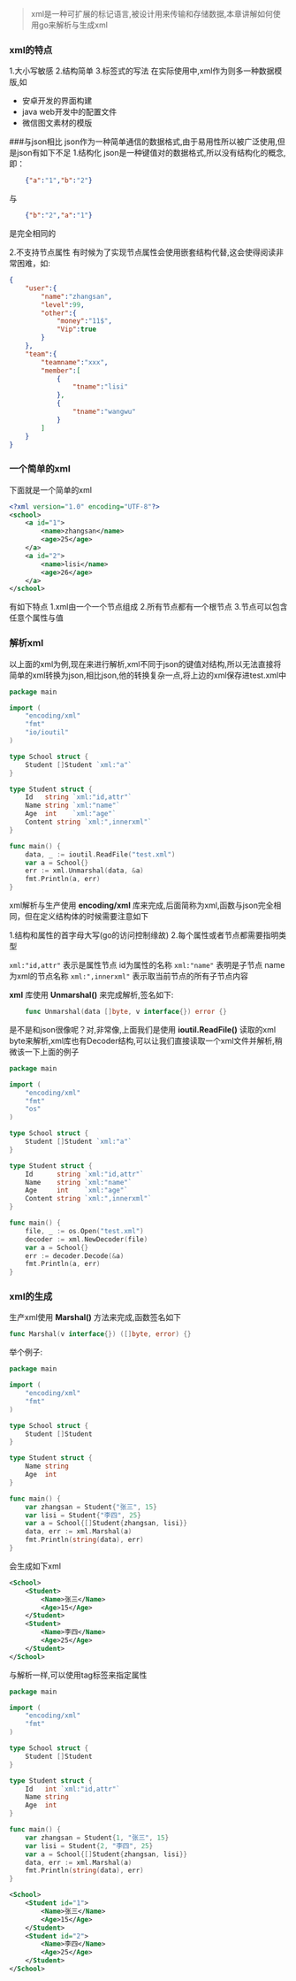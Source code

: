 >xml是一种可扩展的标记语言,被设计用来传输和存储数据,本章讲解如何使用go来解析与生成xml

### xml的特点

1.大小写敏感
2.结构简单
3.标签式的写法
在实际使用中,xml作为则多一种数据模版,如
- 安卓开发的界面构建
- java web开发中的配置文件
- 微信图文素材的模版

###与json相比
json作为一种简单通信的数据格式,由于易用性所以被广泛使用,但是json有如下不足
1.结构化 json是一种键值对的数据格式,所以没有结构化的概念,即：

```json
	{"a":"1","b":"2"}
```
与

```json
	{"b":"2","a":"1"}
```
是完全相同的

2.不支持节点属性 有时候为了实现节点属性会使用嵌套结构代替,这会使得阅读非常困难，如:

```json
{
	"user":{
		"name":"zhangsan",
		"level":99,
		"other":{
			"money":"11$",
			"Vip":true
		}
	},
	"team":{
		"teamname":"xxx",
		"member":[
			{
				"tname":"lisi"
			},
			{
				"tname":"wangwu"
			}
		]
	}
}
```

### 一个简单的xml

下面就是一个简单的xml

```xml
<?xml version="1.0" encoding="UTF-8"?>
<school>
	<a id="1">
		<name>zhangsan</name>
		<age>25</age>
	</a>
	<a id="2">
		<name>lisi</name>
		<age>26</age>
	</a>
</school>
```

有如下特点
1.xml由一个一个节点组成
2.所有节点都有一个根节点
3.节点可以包含任意个属性与值

### 解析xml

以上面的xml为例,现在来进行解析,xml不同于json的键值对结构,所以无法直接将简单的xml转换为json,相比json,他的转换复杂一点,将上边的xml保存进test.xml中

```go
package main

import (
	"encoding/xml"
	"fmt"
	"io/ioutil"
)

type School struct {
	Student []Student `xml:"a"`
}

type Student struct {
	Id   string `xml:"id,attr"`
	Name string `xml:"name"`
	Age  int    `xml:"age"`
	Content string `xml:",innerxml"`
}

func main() {
	data, _ := ioutil.ReadFile("test.xml")
	var a = School{}
	err := xml.Unmarshal(data, &a)
	fmt.Println(a, err)
}
```

xml解析与生产使用 **encoding/xml** 库来完成,后面简称为xml,函数与json完全相同，但在定义结构体的时候需要注意如下

1.结构和属性的首字母大写(go的访问控制缘故)
2.每个属性或者节点都需要指明类型

`xml:"id,attr"` 表示是属性节点  id为属性的名称
`xml:"name"` 表明是子节点  name为xml的节点名称
`xml:",innerxml"` 表示取当前节点的所有子节点内容

**xml** 库使用 **Unmarshal()** 来完成解析,签名如下:

```go
	func Unmarshal(data []byte, v interface{}) error {}
```

是不是和json很像呢？对,非常像,上面我们是使用 **ioutil.ReadFile()** 读取的xml byte来解析,xml库也有Decoder结构,可以让我们直接读取一个xml文件并解析,稍微该一下上面的例子
```go
package main

import (
	"encoding/xml"
	"fmt"
	"os"
)

type School struct {
	Student []Student `xml:"a"`
}

type Student struct {
	Id      string `xml:"id,attr"`
	Name    string `xml:"name"`
	Age     int    `xml:"age"`
	Content string `xml:",innerxml"`
}

func main() {
	file, _ := os.Open("test.xml")
	decoder := xml.NewDecoder(file)
	var a = School{}
	err := decoder.Decode(&a)
	fmt.Println(a, err)
}
```

### xml的生成

生产xml使用 **Marshal()** 方法来完成,函数签名如下
```go
func Marshal(v interface{}) ([]byte, error) {}
```
举个例子:
```go
package main

import (
	"encoding/xml"
	"fmt"
)

type School struct {
	Student []Student
}

type Student struct {
	Name string
	Age  int
}

func main() {
	var zhangsan = Student{"张三", 15}
	var lisi = Student{"李四", 25}
	var a = School{[]Student{zhangsan, lisi}}
	data, err := xml.Marshal(a)
	fmt.Println(string(data), err)
}
```

会生成如下xml

```xml
<School>
	<Student>
		<Name>张三</Name>
		<Age>15</Age>
	</Student>
	<Student>
		<Name>李四</Name>
		<Age>25</Age>
	</Student>
</School>
```

与解析一样,可以使用tag标签来指定属性

```go
package main

import (
	"encoding/xml"
	"fmt"
)

type School struct {
	Student []Student
}

type Student struct {
	Id   int `xml:"id,attr"`
	Name string
	Age  int
}

func main() {
	var zhangsan = Student{1, "张三", 15}
	var lisi = Student{2, "李四", 25}
	var a = School{[]Student{zhangsan, lisi}}
	data, err := xml.Marshal(a)
	fmt.Println(string(data), err)
}
```

```xml
<School>
	<Student id="1">
		<Name>张三</Name>
		<Age>15</Age>
	</Student>
	<Student id="2">
		<Name>李四</Name>
		<Age>25</Age>
	</Student>
</School>
```